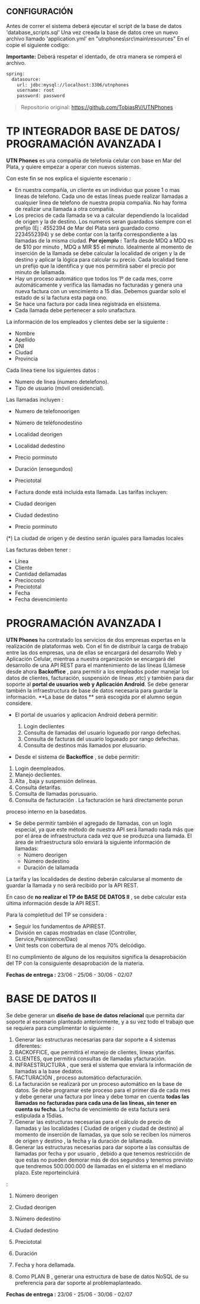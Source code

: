 ## CONFIGURACIÓN
  Antes de correr el sistema deberá ejecutar el script de la base de datos 'database_scripts.sql'
  Una vez creada la base de datos cree un nuevo archivo llamado 'application.yml' en "utnphones\src\main\resources\"
  En el copie el siguiente codigo:

  **Importante:** Deberá respetar el identado, de otra manera se romperá el archivo.
  ```sh
  spring:
    datasource:
      url: jdbc:mysql://localhost:3306/utnphones
      username: root
      password: password
  ```


> Repositorio original: https://github.com/TobiasRV/UTNPhones

# TP INTEGRADOR BASE DE DATOS/ PROGRAMACIÓN AVANZADA I

**UTN Phones** es una compañia de telefonia celular con base en Mar del Plata, y quiere empezar a operar con nuevos sistemas.

Con este fin se nos explica el siguiente escenario :

- En nuestra compañía, un cliente es un individuo que posee 1 o mas lineas de telefono. Cada uno de estas líneas puede realizar llamadas a cualquier linea de telefono de nuestra propia compañía. No hay forma de realizar una llamada a otra compañía.
- Los precios de cada llamada se va a calcular dependiendo la localidad de origen y la de destino. Los numeros seran guardados siempre con el prefijo (Ej : 4552394 de Mar del Plata será guardado como 2234552394) y se debe contar con la tarifa correspondiente a las llamadas de la misma ciudad. **Por ejemplo :** Tarifa desde MDQ a MDQ es de $10 por minuto , MDQ a MIR $5 el minuto. Idealmente al momento de inserción de la llamada se debe calcular la localidad de origen y la de destino y aplicar la lógica para calcular su precio. Cada localidad tiene un prefijo que la identifica y que nos permitirá saber el precio por minuto de lallamada.
- Hay un proceso automático que todos los 1º de cada mes, corre automáticamente y verifica las llamadas no facturadas y genera una nueva factura con un vencimiento a 15 días. Debemos guardar solo el estado de si la factura esta paga ono.
- Se hace una factura por cada línea registrada en elsistema.
- Cada llamada debe pertenecer a solo unafactura.

La información de los empleados y clientes debe ser la siguiente :

- Nombre
- Apellido
- DNI
- Ciudad
- Provincia

Cada línea tiene los siguientes datos :

- Numero de linea (numero detelefono).
- Tipo de usuario (móvil oresidencial).

Las llamadas incluyen :

- Numero de telefonoorigen
- Número de teléfonodestino
- Localidad deorigen
- Localidad dedestino
- Precio porminuto
- Duración (ensegundos)
- Preciototal
- Factura donde está incluida esta llamada. Las tarifas incluyen:

- Ciudad deorigen
- Ciudad dedestino
- Precio porminuto

(\*) La ciudad de origen y de destino serán iguales para llamadas locales

Las facturas deben tener :

- Línea
- Cliente
- Cantidad dellamadas
- Preciocosto
- Preciototal
- Fecha
- Fecha devencimiento

# PROGRAMACIÓN AVANZADA I

**UTN Phones** ha contratado los servicios de dos empresas expertas en la realización de plataformas web. Con el fin de distribuir la carga de trabajo entre las dos empresas, una de ellas se encargará del desarrollo Web y Aplicación Celular, mientras a nuestra organización se encargará del desarrollo de una API REST para el mantenimiento de las líneas (Llámese desde ahora **Backoffice** , para permitir a los empleados poder manejar los datos de clientes, facturación, suspensión de líneas ,etc) y también para dar soporte al **portal de usuarios web y Aplicación Android**. Se debe generar también la infraestructura de base de datos necesaria para guardar la información. **La base de datos ** será escogida por el alumno según considere.

- El portal de usuarios y aplicacion Android deberá permitir:
  1. Login declientes
  2. Consulta de llamadas del usuario logueado por rango defechas.
  3. Consulta de facturas del usuario logueado por rango defechas.
  4. Consulta de destinos más llamados por elusuario.

- Desde el sistema de **Backoffice** , se debe permitir:

1. Login deempleados.
2. Manejo declientes.
3. Alta , baja y suspensión delíneas.
4. Consulta detarifas.
5. Consulta de llamadas porusuario.
6. Consulta de facturación . La facturación se hará directamente porun

proceso interno en la basedatos.

- Se debe permitir también el agregado de llamadas, con un login especial, ya que este método de nuestra API será llamado nada más que por el área de infraestructura cada vez que se produzca una llamada. El área de infraestructura sólo enviará la siguiente información de llamadas:
  - Número deorigen
  - Número dedestino
  - Duración de lallamada

La tarifa y las localidades de destino deberán calcularse al momento de guardar la llamada y no será recibido por la API REST.

En caso de **no realizar el TP de BASE DE DATOS II** , se debe calcular esta última información desde la API REST.

Para la completitud del TP se considera :

- Seguir los fundamentos de APIREST.
- División en capas mostradas en clase (Controller, Service,Persistence/Dao)
- Unit tests con cobertura de al menos 70% delcódigo.

El no cumplimiento de alguno de los requisitos significa la desaprobación del TP con la consiguiente desaprobación de la materia.

**Fechas de entrega :** 23/06 - 25/06 - 30/06 - 02/07

# BASE DE DATOS II

Se debe generar un **diseño de base de datos relacional** que permita dar soporte al escenario planteado anteriormente, y a su vez todo el trabajo que se requiera para cumplimentar lo siguiente :

1. Generar las estructuras necesarias para dar soporte a 4 sistemas diferentes:
  1. BACKOFFICE, que permitirá el manejo de clientes, líneas ytarifas.
  2. CLIENTES, que permitirá consultas de llamadas yfacturación.
  3. INFRAESTRUCTURA , que será el sistema que enviará la información de llamadas a la base dedatos.
  4. FACTURACIÓN , proceso automático defacturación.
2. La facturación se realizará por un proceso automático en la base de datos. Se debe programar este proceso para el primer día de cada mes y debe generar una factura por línea y debe tomar en cuenta **todas las llamadas no facturadas para cada una de las líneas, sin tener en cuenta su fecha.** La fecha de vencimiento de esta factura será estipulada a 15días.
3. Generar las estructuras necesarias para el cálculo de precio de llamadas y las localidades ( Ciudad de origen y ciudad de destino) al momento de inserción de llamadas, ya que solo se reciben los números de origen y destino , la fecha y la duración de lallamada.
4. Generar las estructuras necesarias para dar soporte a las consultas de llamadas por fecha y por usuario , debido a que tenemos restricción de que estas no pueden demorar más de dos segundos y tenemos previsto que tendremos 500.000.000 de llamadas en el sistema en el mediano plazo. Este reporteincluirá

:

1. Número deorigen
2. Ciudad deorigen
3. Número dedestino
4. Ciudad dedestino
5. Preciototal
6. Duración
7. Fecha y hora dellamada.

1. Como PLAN B , generar una estructura de base de datos NoSQL de su preferencia para dar soporte al problemaplanteado.

**Fechas de entrega :** 23/06 - 25/06 - 30/06 - 02/07
